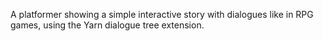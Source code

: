 A platformer showing a simple interactive story with dialogues like in RPG games, using the Yarn dialogue tree extension.
